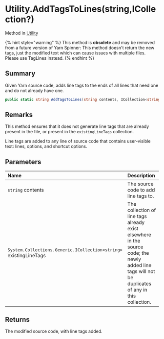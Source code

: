 # Utility.AddTagsToLines(string,ICollection<string>?)

Method in [Utility](/docs/api/csharp/yarn.compiler.utility.md)

{% hint style="warning" %}
This method is <b>obsolete</b> and may be removed from a future version of Yarn Spinner: This method doesn't return the new tags, just the modified text which can cause issues with multiple files. Please use TagLines instead.
{% endhint %}

## Summary


Given Yarn source code, adds line tags to the ends of all lines
that need one and do not already have one.


```csharp
public static string AddTagsToLines(string contents, ICollection<string>? existingLineTags = null)
```

## Remarks

<p>
This method ensures that it does not generate line
tags that are already present in the file, or present in the
<code>existingLineTags</code> collection.
</p> <p>
Line tags are added to any line of source code that contains
user-visible text: lines, options, and shortcut options.
</p>

## Parameters

|Name|Description|
|:---|:---|
|`string` contents|The source code to add line tags to.|
|`System.Collections.Generic.ICollection<string>` existingLineTags|The collection of line tags already exist elsewhere in the source code; the newly added line tags will not be duplicates of any in this collection.|

## Returns

The modified source code, with line tags
added.

